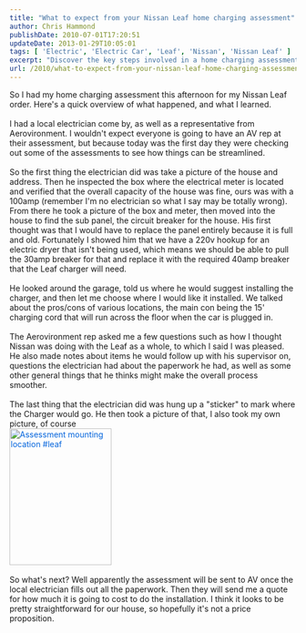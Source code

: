 ```yaml
---
title: "What to expect from your Nissan Leaf home charging assessment"
author: Chris Hammond
publishDate: 2010-07-01T17:20:51
updateDate: 2013-01-29T10:05:01
tags: [ 'Electric', 'Electric Car', 'Leaf', 'Nissan', 'Nissan Leaf' ]
excerpt: "Discover the key steps involved in a home charging assessment for a Nissan Leaf order, from inspecting electrical capacity to choosing installation location."
url: /2010/what-to-expect-from-your-nissan-leaf-home-charging-assessment  # Use the generated URL with year
---
```

So I had my home charging assessment this afternoon for my Nissan Leaf order. Here's a quick overview of what happened, and what I learned.<br /> <br /> I had a local electrician come by, as well as a representative from Aerovironment. I wouldn't expect everyone is going to have an AV rep at their assessment, but because today was the first day they were checking out some of the assessments to see how things can be streamlined.<br /> <br /> So the first thing the electrician did was take a picture of the house and address. Then he inspected the box where the electrical meter is located and verified that the overall capacity of the house was fine, ours was with a 100amp (remember I'm no electrician so what I say may be totally wrong). From there he took a picture of the box and meter, then moved into the house to find the sub panel, the circuit breaker for the house. His first thought was that I would have to replace the panel entirely because it is full and old. Fortunately I showed him that we have a 220v hookup for an electric dryer that isn't being used, which means we should be able to pull the 30amp breaker for that and replace it with the required 40amp breaker that the Leaf charger will need.<br /> <br /> He looked around the garage, told us where he would suggest installing the charger, and then let me choose where I would like it installed. We talked about the pros/cons of various locations, the main con being the 15' charging cord that will run across the floor when the car is plugged in.<br /> <br /> The Aerovironment rep asked me a few questions such as how I thought Nissan was doing with the Leaf as a whole, to which I said I was pleased. He also made notes about items he would follow up with his supervisor on, questions the electrician had about the paperwork he had, as well as some other general things that he thinks might make the overall process smoother.&nbsp;<br /> <br /> The last thing that the electrician did was hung up a "sticker" to mark where the Charger would go. He then took a picture of that, I also took my own picture, of course<br /> <a href="https://www.flickr.com/photos/chammond/4753237082/" title="Assessment mounting location #leaf" style="color: #0063dc; text-decoration: underline;"><img src="https://farm5.static.flickr.com/4118/4753237082_19ca5dafc1_m.jpg" width="179" height="240" alt="Assessment mounting location #leaf" class="pc_img" style="border:   none;" /></a><br /> <br /> So what's next? Well apparently the assessment will be sent to AV once the local electrician fills out all the paperwork. Then they will send me a quote for how much it is going to cost to do the installation. I think it looks to be pretty straightforward for our house, so hopefully it's not a price proposition.


